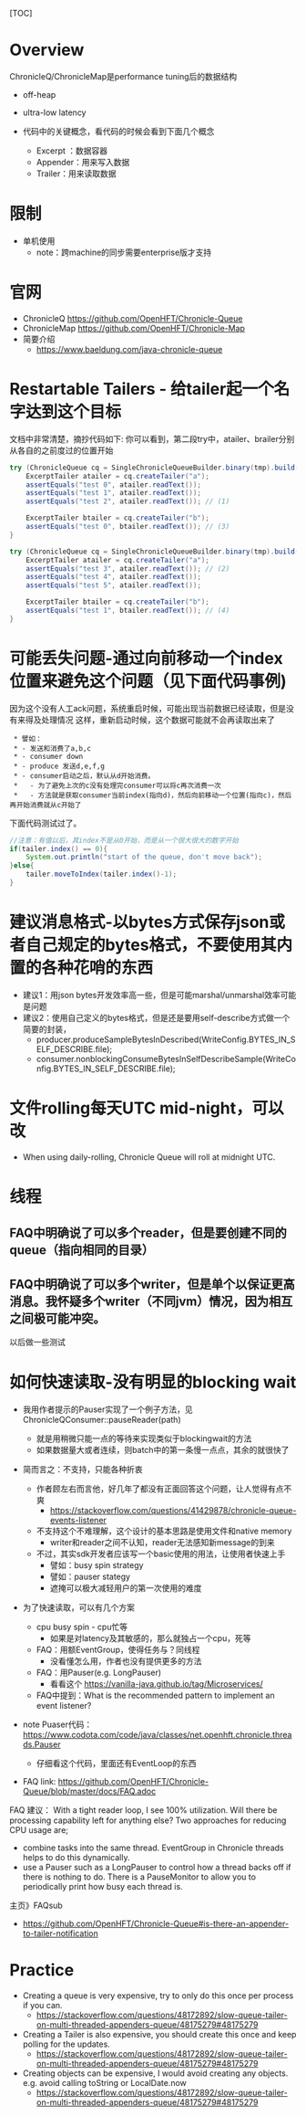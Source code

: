[TOC]

# Overview
ChronicleQ/ChronicleMap是performance tuning后的数据结构
- off-heap
- ultra-low latency

- 代码中的关键概念，看代码的时候会看到下面几个概念
  - Excerpt ：数据容器
  - Appender：用来写入数据
  - Trailer：用来读取数据

# 限制
- 单机使用
  - note：跨machine的同步需要enterprise版才支持

# 官网
- ChronicleQ https://github.com/OpenHFT/Chronicle-Queue
- ChronicleMap https://github.com/OpenHFT/Chronicle-Map
- 简要介绍
  - https://www.baeldung.com/java-chronicle-queue

# Restartable Tailers - 给tailer起一个名字达到这个目标
文档中非常清楚，摘抄代码如下:
你可以看到，第二段try中，atailer、brailer分别从各自的之前度过的位置开始
```java
try (ChronicleQueue cq = SingleChronicleQueueBuilder.binary(tmp).build()) {
    ExcerptTailer atailer = cq.createTailer("a");
    assertEquals("test 0", atailer.readText());
    assertEquals("test 1", atailer.readText());
    assertEquals("test 2", atailer.readText()); // (1)

    ExcerptTailer btailer = cq.createTailer("b");
    assertEquals("test 0", btailer.readText()); // (3)
}

try (ChronicleQueue cq = SingleChronicleQueueBuilder.binary(tmp).build()) {
    ExcerptTailer atailer = cq.createTailer("a");
    assertEquals("test 3", atailer.readText()); // (2)
    assertEquals("test 4", atailer.readText());
    assertEquals("test 5", atailer.readText());

    ExcerptTailer btailer = cq.createTailer("b");
    assertEquals("test 1", btailer.readText()); // (4)
}
```

# 可能丢失问题-通过向前移动一个index位置来避免这个问题（见下面代码事例)
因为这个没有人工ack问题，系统重启时候，可能出现当前数据已经读取，但是没有来得及处理情况
这样，重新启动时候，这个数据可能就不会再读取出来了

     * 譬如：
     * - 发送和消费了a,b,c
     * - consumer down
     * - produce 发送d,e,f,g
     * - consumer启动之后，默认从d开始消费。
     *   - 为了避免上次的c没有处理完consumer可以将c再次消费一次
     *   - 方法就是获取consumer当前index(指向d)，然后向前移动一个位置(指向c)，然后再开始消费就从c开始了
     
下面代码测试过了。
```java
//注意：有值以后，其index不是从0开始，而是从一个很大很大的数字开始
if(tailer.index() == 0){
    System.out.println("start of the queue, don't move back");
}else{
    tailer.moveToIndex(tailer.index()-1);
}

```
# 建议消息格式-以bytes方式保存json或者自己规定的bytes格式，不要使用其内置的各种花哨的东西
- 建议1：用json bytes开发效率高一些，但是可能marshal/unmarshal效率可能是问题
- 建议2：使用自己定义的bytes格式，但是还是要用self-describe方式做一个简要的封装，
  - producer.produceSampleBytesInDescribed(WriteConfig.BYTES_IN_SELF_DESCRIBE.file);
  - consumer.nonblockingConsumeBytesInSelfDescribeSample(WriteConfig.BYTES_IN_SELF_DESCRIBE.file);
  
# 文件rolling每天UTC mid-night，可以改
- When using daily-rolling, Chronicle Queue will roll at midnight UTC.

# 线程
## FAQ中明确说了可以多个reader，但是要创建不同的queue（指向相同的目录）
## FAQ中明确说了可以多个writer，但是单个以保证更高消息。我怀疑多个writer（不同jvm）情况，因为相互之间极可能冲突。
以后做一些测试

# 如何快速读取-没有明显的blocking wait
- 我用作者提示的Pauser实现了一个例子方法，见ChronicleQConsumer::pauseReader(path)
  - 就是用稍微只能一点的等待来实现类似于blockingwait的方法
  - 如果数据量大或者连续，则batch中的第一条慢一点点，其余的就很快了
  
- 简而言之：不支持，只能各种折衷
  - 作者顾左右而言他，好几年了都没有正面回答这个问题，让人觉得有点不爽
    - https://stackoverflow.com/questions/41429878/chronicle-queue-events-listener
  - 不支持这个不难理解，这个设计的基本思路是使用文件和native memory
    - writer和reader之间不认知，reader无法感知新message的到来
  - 不过，其实sdk开发者应该写一个basic使用的用法，让使用者快速上手
    - 譬如：busy spin strategy
    - 譬如：pauser stategy
    - 遮掩可以极大减轻用户的第一次使用的难度
    

- 为了快速读取，可以有几个方案
  - cpu busy spin - cpu忙等
    - 如果是对latency及其敏感的，那么就独占一个cpu，死等
  - FAQ：用额EventGroup，使得任务与？同线程
    - 没看懂怎么用，作者也没有提供更多的方法
  - FAQ：用Pauser(e.g. LongPauser)
    - 看看这个 https://vanilla-java.github.io/tag/Microservices/ 
  - FAQ中提到：What is the recommended pattern to implement an event listener?
- note Puaser代码：https://www.codota.com/code/java/classes/net.openhft.chronicle.threads.Pauser
  - 仔细看这个代码，里面还有EventLoop的东西
- FAQ link: https://github.com/OpenHFT/Chronicle-Queue/blob/master/docs/FAQ.adoc

FAQ 建议：
With a tight reader loop, I see 100% utilization. Will there be processing capability left for anything else?
Two approaches for reducing CPU usage are;
- combine tasks into the same thread. EventGroup in Chronicle threads helps to do this dynamically.
- use a Pauser such as a LongPauser to control how a thread backs off if there is nothing to do. There is a PauseMonitor to allow you to periodically print how busy each thread is.

主页》FAQsub
- https://github.com/OpenHFT/Chronicle-Queue#is-there-an-appender-to-tailer-notification

# Practice
- Creating a queue is very expensive, try to only do this once per process if you can.
  - https://stackoverflow.com/questions/48172892/slow-queue-tailer-on-multi-threaded-appenders-queue/48175279#48175279
- Creating a Tailer is also expensive, you should create this once and keep polling for the updates.
  - https://stackoverflow.com/questions/48172892/slow-queue-tailer-on-multi-threaded-appenders-queue/48175279#48175279
- Creating objects can be expensive, I would avoid creating any objects. e.g. avoid calling toString or LocalDate.now
  - https://stackoverflow.com/questions/48172892/slow-queue-tailer-on-multi-threaded-appenders-queue/48175279#48175279
  
